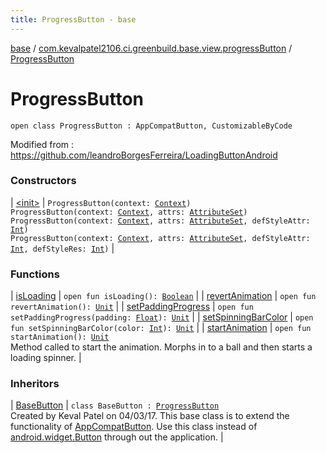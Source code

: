 ```yaml
---
title: ProgressButton - base
---
```


[base](../../index.html) / [com.kevalpatel2106.ci.greenbuild.base.view.progressButton](../index.html) / [ProgressButton](./index.html)

# ProgressButton

`open class ProgressButton : AppCompatButton, CustomizableByCode`

Modified from : https://github.com/leandroBorgesFerreira/LoadingButtonAndroid

### Constructors

| [&lt;init&gt;](-init-.html) | `ProgressButton(context: `[`Context`](https://developer.android.com/reference/android/content/Context.html)`)`<br>`ProgressButton(context: `[`Context`](https://developer.android.com/reference/android/content/Context.html)`, attrs: `[`AttributeSet`](https://developer.android.com/reference/android/util/AttributeSet.html)`)`<br>`ProgressButton(context: `[`Context`](https://developer.android.com/reference/android/content/Context.html)`, attrs: `[`AttributeSet`](https://developer.android.com/reference/android/util/AttributeSet.html)`, defStyleAttr: `[`Int`](https://kotlinlang.org/api/latest/jvm/stdlib/kotlin/-int/index.html)`)`<br>`ProgressButton(context: `[`Context`](https://developer.android.com/reference/android/content/Context.html)`, attrs: `[`AttributeSet`](https://developer.android.com/reference/android/util/AttributeSet.html)`, defStyleAttr: `[`Int`](https://kotlinlang.org/api/latest/jvm/stdlib/kotlin/-int/index.html)`, defStyleRes: `[`Int`](https://kotlinlang.org/api/latest/jvm/stdlib/kotlin/-int/index.html)`)` |

### Functions

| [isLoading](is-loading.html) | `open fun isLoading(): `[`Boolean`](https://kotlinlang.org/api/latest/jvm/stdlib/kotlin/-boolean/index.html) |
| [revertAnimation](revert-animation.html) | `open fun revertAnimation(): `[`Unit`](https://kotlinlang.org/api/latest/jvm/stdlib/kotlin/-unit/index.html) |
| [setPaddingProgress](set-padding-progress.html) | `open fun setPaddingProgress(padding: `[`Float`](https://kotlinlang.org/api/latest/jvm/stdlib/kotlin/-float/index.html)`): `[`Unit`](https://kotlinlang.org/api/latest/jvm/stdlib/kotlin/-unit/index.html) |
| [setSpinningBarColor](set-spinning-bar-color.html) | `open fun setSpinningBarColor(color: `[`Int`](https://kotlinlang.org/api/latest/jvm/stdlib/kotlin/-int/index.html)`): `[`Unit`](https://kotlinlang.org/api/latest/jvm/stdlib/kotlin/-unit/index.html) |
| [startAnimation](start-animation.html) | `open fun startAnimation(): `[`Unit`](https://kotlinlang.org/api/latest/jvm/stdlib/kotlin/-unit/index.html)<br>Method called to start the animation. Morphs in to a ball and then starts a loading spinner. |

### Inheritors

| [BaseButton](../../com.kevalpatel2106.ci.greenbuild.base.view/-base-button/index.html) | `class BaseButton : `[`ProgressButton`](./index.md)<br>Created by Keval Patel on 04/03/17. This base class is to extend the functionality of [AppCompatButton](#). Use this class instead of [android.widget.Button](https://developer.android.com/reference/android/widget/Button.html) through out the application. |

